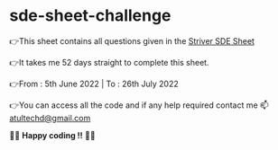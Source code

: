 # sde-sheet-challenge

👉This sheet contains all questions given in the <a href="https://takeuforward.org/interviews/strivers-sde-sheet-top-coding-interview-problems/" target="_blank" >Striver SDE Sheet</a>

👉It takes me 52 days straight to complete this sheet.

👉From : 5th June 2022 | To : 26th July 2022

👉You can access all the code and if any help required contact me 📫atultechd@gmail.com

👨‍💻 **Happy coding !!** 👨‍💻